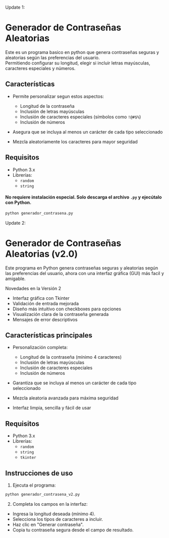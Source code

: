 Update 1:
# Generador de Contraseñas Aleatorias

Este es un programa basico en python que genera contraseñas seguras y aleatorias según las preferencias del usuario.  
Permitiendo configurar su longitud, elegir si incluir letras mayúsculas, caracteres especiales y números.

## Características

- Permite personalizar segun estos aspectos:
  
  - Longitud de la contraseña
  - Inclusión de letras mayúsculas
  - Inclusión de caracteres especiales (símbolos como `!@#$%`)
  - Inclusión de números
- Asegura que se incluya al menos un carácter de cada tipo seleccionado
- Mezcla aleatoriamente los caracteres para mayor seguridad

## Requisitos

- Python 3.x
- Librerías:
  - `random`
  - `string`

#### No requiere instalación especial. Solo descarga el archivo `.py` y ejecútalo con Python.

```bash
python generador_contrasena.py
```

Update 2:

# Generador de Contraseñas Aleatorias (v2.0)
Este programa en Python genera contraseñas seguras y aleatorias según las preferencias del usuario, ahora con una interfaz gráfica (GUI) más facil y amigable.

 Novedades en la Versión 2
- Interfaz gráfica con Tkinter
- Validación de entrada mejorada
- Diseño más intuitivo con checkboxes para opciones
- Visualización clara de la contraseña generada
- Mensajes de error descriptivos

## Características principales
- Personalización completa:
  
    - Longitud de la contraseña (mínimo 4 caracteres)
    - Inclusión de letras mayúsculas
    - Inclusión de caracteres especiales
    - Inclusión de números

- Garantiza que se incluya al menos un carácter de cada tipo seleccionado

- Mezcla aleatoria avanzada para máxima seguridad

- Interfaz limpia, sencilla y fácil de usar

## Requisitos
- Python 3.x
- Librerías:
  - `random`
  - `string`
  - `tkinter`


## Instrucciones de uso

1. Ejecuta el programa:

```bash
python generador_contrasena_v2.py
```

2. Completa los campos en la interfaz:
  - Ingresa la longitud deseada (mínimo 4).
  - Selecciona los tipos de caracteres a incluir.
  - Haz clic en "Generar contraseña".
  - Copia tu contraseña segura desde el campo de resultado.
